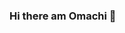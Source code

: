 ### Hi there am Omachi 👋

<!--
**ChidinmaOnyejiuwa/ChidinmaOnyejiuwa** is a ✨ _special_ ✨ repository because its `README.md` (this file) appears on your GitHub profile.
 🔭 I’m currently working on Data Analysis uding Excel and PowerBI
 🌱 I’m currently learning Mobile App Development
 👯 I’m looking to collaborate on ...
 🤔 I’m looking for help with solving world problem using Data and tech
 📫 Connect with me on twitter @oma_chidinma and linkedIn @omachi
-->
